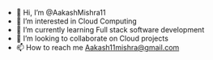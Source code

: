 - 👋 Hi, I’m @AakashMishra11
- 👀 I’m interested in Cloud Computing
- 🌱 I’m currently learning Full stack software development
- 💞️ I’m looking to collaborate on Cloud projects
- 📫 How to reach me Aakash11mishra@gmail.com

<!---
AakashMishra11/AakashMishra11 is a ✨ special ✨ repository because its `README.md` (this file) appears on your GitHub profile.
You can click the Preview link to take a look at your changes.
--->
